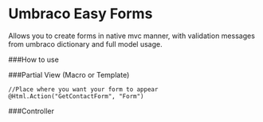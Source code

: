 Umbraco Easy Forms
==================

Allows you to create forms in native mvc manner, with validation messages from umbraco dictionary and full model usage.


###How to use

###Partial View (Macro or Template)

    //Place where you want your form to appear
    @Html.Action("GetContactForm", "Form")
    

###Controller
